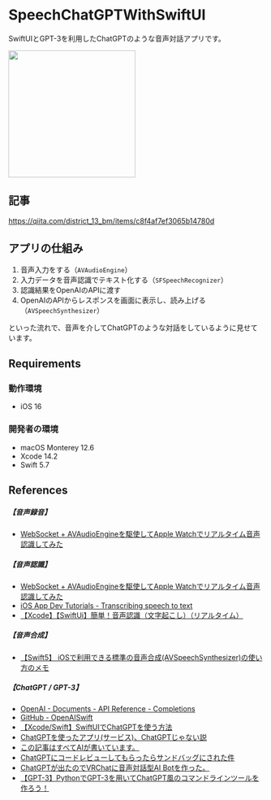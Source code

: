 # SpeechChatGPTWithSwiftUI
SwiftUIとGPT-3を利用したChatGPTのような音声対話アプリです。

<img width="250" src="https://user-images.githubusercontent.com/77086210/218990125-3ddfca76-3f94-4f99-a495-5b8e278ef5d2.gif">

## 記事
https://qiita.com/district_13_bm/items/c8f4af7ef3065b14780d

## アプリの仕組み
1. 音声入力をする（`AVAudioEngine`）
2. 入力データを音声認識でテキスト化する（`SFSpeechRecognizer`）
3. 認識結果をOpenAIのAPIに渡す
4. OpenAIのAPIからレスポンスを画面に表示し、読み上げる（`AVSpeechSynthesizer`）

といった流れで、音声を介してChatGPTのような対話をしているように見せています。

## Requirements
### 動作環境
- iOS 16

### 開発者の環境
- macOS Monterey 12.6
- Xcode 14.2
- Swift 5.7

## References
##### 【音声録音】
- [WebSocket + AVAudioEngineを駆使してApple Watchでリアルタイム音声認識してみた](https://amivoice-tech.hatenablog.com/entry/2021/06/14/123000)
##### 【音声認識】
- [WebSocket + AVAudioEngineを駆使してApple Watchでリアルタイム音声認識してみた](https://amivoice-tech.hatenablog.com/entry/2021/06/14/123000)
- [iOS App Dev Tutorials - Transcribing speech to text](https://developer.apple.com/tutorials/app-dev-training/transcribing-speech-to-text)
- [【Xcode】【SwiftUi】簡単！音声認識（文字起こし）（リアルタイム）](https://note.com/moss_it/n/n7e30658d3a4e)
##### 【音声合成】
- [【Swift5】 iOSで利用できる標準の音声合成(AVSpeechSynthesizer)の使い方のメモ](https://qiita.com/maKunugi/items/dc9da201a663c8773c8c)
##### 【ChatGPT / GPT-3】
- [OpenAI - Documents - API Reference - Completions](https://platform.openai.com/docs/api-reference/completions)
- [GitHub - OpenAISwift](https://github.com/adamrushy/OpenAISwift)
- [【Xcode/Swift】SwiftUIでChatGPTを使う方法](https://ios-docs.dev/swiftui-chatgpt/)
- [ChatGPTを使ったアプリ(サービス)、ChatGPTじゃない説](https://qiita.com/Tyamamoto1007/items/464e142c2d88d314ab6c)
- [この記事はすべてAIが書いています。](https://qiita.com/minorun365/items/a830ba65158c7df688d6)
- [ChatGPTにコードレビューしてもらったらサンドバッグにされた件](https://qiita.com/gon_kojiri/items/87e9562c0d8a0d37341a)
- [ChatGPTが出たのでVRChatに音声対話型AI Botを作った。](https://qiita.com/GesonAnko/items/3789e87ff30a3a08e3dd)
- [【GPT-3】PythonでGPT-3を用いてChatGPT風のコマンドラインツールを作ろう！](https://aiacademy.jp/media/?p=3559)

